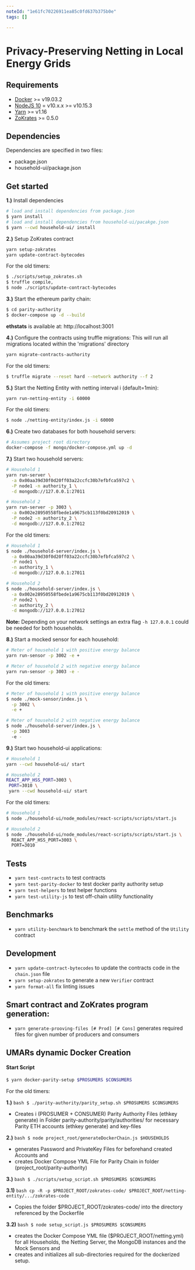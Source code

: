 ```yaml
---
noteId: "1e61fc70226911ea85c0fd637b375b0e"
tags: []

---
```


# Privacy-Preserving Netting in Local Energy Grids

## Requirements

- [Docker](https://docs.docker.com/install/) >= v19.03.2
- [NodeJS 10](https://nodejs.org/en/download/) = v10.x.x >= v10.15.3
- [Yarn](https://yarnpkg.com/lang/en/docs/install) >= v1.16
- [ZoKrates](https://github.com/Zokrates/ZoKrates) >= 0.5.0

## Dependencies
Dependencies are specified in two files:
- package.json
- household-ui/package.json

## Get started

**1.)** Install dependencies

```bash
# load and install dependencies from package.json
$ yarn install
# load and install dependencies from household-ui/pacakge.json
$ yarn --cwd household-ui/ install
```

**2.)** Setup ZoKrates contract

```bash
yarn setup-zokrates
yarn update-contract-bytecodes
```

For the old timers:
```bash
$ ./scripts/setup_zokrates.sh
$ truffle compile,
$ node ./scripts/update-contract-bytecodes
```

**3.)** Start the ethereum parity chain:

```bash
$ cd parity-authority
$ docker-compose up -d --build
```

**ethstats** is available at: http://localhost:3001

**4.)** Configure the contracts using truffle migrations:
This will run all migrations located within the 'migrations' directory

```bash
yarn migrate-contracts-authority
```

For the old timers:
```bash
$ truffle migrate --reset hard --network authority --f 2
```

**5.)** Start the Netting Entity with netting interval i (default=1min):

```bash
yarn run-netting-entity -i 60000
```
For the old timers:
```bash
$ node ./netting-entity/index.js -i 60000
```

**6.)** Create two databases for both household servers:

```bash
# Assumes project root directory
docker-compose -f mongo/docker-compose.yml up -d
```

**7.)** Start two household servers:

```bash
# Household 1
yarn run-server \
  -a 0x00aa39d30f0d20ff03a22ccfc30b7efbfca597c2 \
  -P node1 -n authority_1 \
  -d mongodb://127.0.0.1:27011
```

```bash
# Household 2
yarn run-server -p 3003 \
  -a 0x002e28950558fbede1a9675cb113f0bd20912019 \
  -P node2 -n authority_2 \
  -d mongodb://127.0.0.1:27012
```

For the old timers:
```bash
# Household 1
$ node ./household-server/index.js \
  -a 0x00aa39d30f0d20ff03a22ccfc30b7efbfca597c2 \
  -P node1 \
  -n authority_1 \
  -d mongodb://127.0.0.1:27011

# Household 2
$ node ./household-server/index.js \
  -a 0x002e28950558fbede1a9675cb113f0bd20912019 \
  -P node2 \
  -n authority_2 \
  -d mongodb://127.0.0.1:27012
```

**Note:** Depending on your network settings an extra flag `-h 127.0.0.1` could be needed for both households.

**8.)** Start a mocked sensor for each household:

```bash
# Meter of household 1 with positive energy balance
yarn run-sensor -p 3002 -e +
```

```bash
# Meter of household 2 with negative energy balance
yarn run-sensor -p 3003 -e -
```

For the old timers:
```bash
# Meter of household 1 with positive energy balance
$ node ./mock-sensor/index.js \
  -p 3002 \
  -e +

# Meter of household 2 with negative energy balance
$ node ./household-server/index.js \
  -p 3003
  -e -
```

**9.)** Start two household-ui applications:

```bash
# Household 1
yarn --cwd household-ui/ start
```

```bash
# Household 2
REACT_APP_HSS_PORT=3003 \
 PORT=3010 \
 yarn --cwd household-ui/ start
```

For the old timers:
```bash
# Household 1
$ node ./household-ui/node_modules/react-scripts/scripts/start.js

# Household 2
$ node ./household-ui/node_modules/react-scripts/scripts/start.js \
  REACT_APP_HSS_PORT=3003 \
  PORT=3010
```

## Tests

- `yarn test-contracts` to test contracts
- `yarn test-parity-docker` to test docker parity authority setup
- `yarn test-helpers` to test helper functions
- `yarn test-utility-js` to test off-chain utility functionality

## Benchmarks

- `yarn utility-benchmark` to benchmark the `settle` method of the `Utility` contract

## Development

- `yarn update-contract-bytecodes` to update the contracts code in the `chain.json` file
- `yarn setup-zokrates` to generate a new `Verifier` contract
- `yarn format-all` fix linting issues

## Smart contract and ZoKrates program generation:
- `yarn generate-prooving-files [# Prod] [# Cons]` generates required files for given number of producers and consumers

## UMARs dynamic Docker Creation

#### Start Script

```bash
$ yarn docker-parity-setup $PROSUMERS $CONSUMERS
```

For the old timers:

**1.)** ```bash $ ./parity-authority/parity_setup.sh $PROSUMERS $CONSUMERS ```

* Creates i (PROSUMER + CONSUMER) Parity Authority Files (ethkey generate) in Folder parity-authority/parity/authorities/ for necessary Parity ETH accounts (ethkey generate) and key-files

**2.)** ```bash $ node project_root/generateDockerChain.js $HOUSEHOLDS ```

* generates Password and PrivateKey Files for beforehand created Accounts and
* creates Docker Compose YML File for Parity Chain in folder (project_root/parity-authority)

**3.)** ```bash $ ./scripts/setup_script.sh $PROSUMERS $CONSUMERS ```

**3.1)** ```bash cp -R -p $PROJECT_ROOT/zokrates-code/ $PROJECT_ROOT/netting-entity/.../zokrates-code ```

* Copies the folder $PROJECT_ROOT/zokrates-code/ into the directory referenced by the Dockerfile

**3.2)** ```bash $ node setup_script.js $PROSUMERS $CONSUMERS ```

* creates the Docker Compose YML file ($PROJECT_ROOT/netting.yml) for all Households, the Netting Server, the MongoDB instances and the Mock Sensors and
* creates and initializes all sub-directories required for the dockerized setup.
